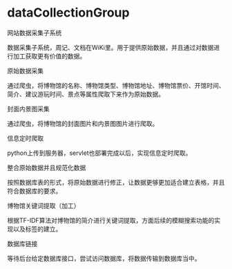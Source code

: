 # dataCollectionGroup
网站数据采集子系统

数据采集子系统，周记、文档在WiKi里。用于提供原始数据，并且通过对数据进行加工获取更有价值的数据。

原始数据采集

通过爬虫，将博物馆的名称、博物馆类型、博物馆地址、博物馆票价、开馆时间、简介、建议游玩时间、景点等属性爬取下来作为原始数据。


封面内景图采集

通过爬虫，将博物馆的封面图片和内景图图片进行爬取。

信息定时爬取

python上传到服务器，servlet也部署完成以后，实现信息定时爬取。

整合原始数据并且规范化数据

按照数据库表的形式，将原始数据进行修正，让数据更够更加适合建立表格，并且符合数据库的要求。

博物馆关键词提取（加工）

根据TF-IDF算法对博物馆的简介进行关键词提取，方面后续的模糊搜索功能的实现以及标签的建立。

数据库链接

等待后台给定数据库接口，尝试访问数据库，将数据传输到数据库当中。
